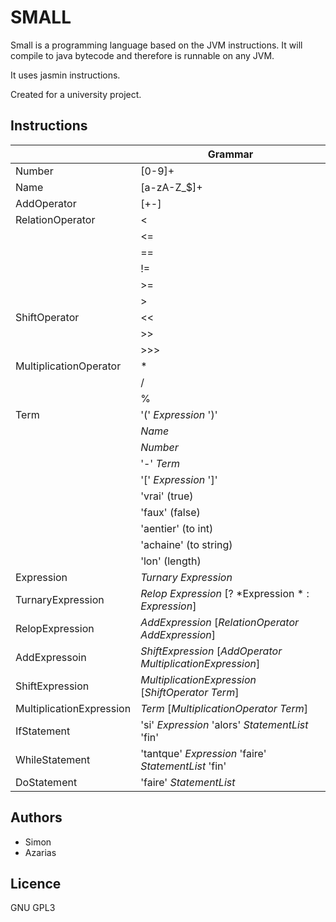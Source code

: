SMALL
=====

Small is a programming language based on the JVM instructions.
It will compile to java bytecode and therefore is runnable on any JVM.

It uses jasmin instructions.

Created for a university project.

Instructions
----------------
| |Grammar|
|-|-------|
|Number | [0-9]+
|Name | [a-zA-Z_\$]+
|AddOperator | [+-]
|RelationOperator | <
| | <=
| | ==
| | !=
| | >=
| | >
| ShiftOperator | <<
| | >>
| | >>>
| MultiplicationOperator | *
| | /
| | %
|Term | '(' *Expression* ')'
| | *Name*
| | *Number*
| | '-' *Term*
| | '[' *Expression* ']'
| | 'vrai' (true)
| | 'faux' (false)
| | 'aentier' (to int)
| | 'achaine' (to string)
| | 'lon' (length)
|Expression | *Turnary Expression*
|TurnaryExpression | *Relop Expression* [? *Expression * : *Expression*]
|RelopExpression | *AddExpression* [*RelationOperator* *AddExpression*]
|AddExpressoin | *ShiftExpression* [*AddOperator* *MultiplicationExpression*]
|ShiftExpression | *MultiplicationExpression* [*ShiftOperator* *Term*]
|MultiplicationExpression | *Term* [*MultiplicationOperator* *Term*]
|IfStatement | 'si' *Expression* 'alors' *StatementList* 'fin'
|WhileStatement | 'tantque' *Expression* 'faire' *StatementList* 'fin'
|DoStatement | 'faire' *StatementList* 

Authors
-----------
- Simon
- Azarias

Licence
----------
GNU GPL3